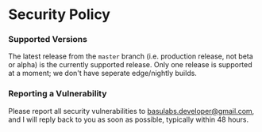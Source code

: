 # Security Policy

### Supported Versions

The latest release from the `master` branch (i.e. production release, not beta or alpha) is the currently supported release.
Only one release is supported at a moment; we don't have seperate edge/nightly builds.

### Reporting a Vulnerability

Please report all security vulnerabilities to basulabs.developer@gmail.com, and I will reply back to you as soon as possible, typically within 48 hours.
